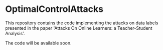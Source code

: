 # OptimalControlAttacks

This repository contains the code implementing the attacks on data labels presented in the paper 'Attacks On Online Learners: a Teacher-Student Analysis'.

The code will be available soon.
